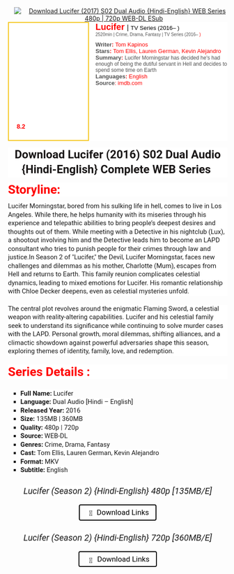 <div class="separator" style="clear: both; text-align: center;"><a href="https://blogger.googleusercontent.com/img/b/R29vZ2xl/AVvXsEjBuap-zqpy4EMxYKfRmKoWppvStzzOyLzoBN3lBxO_njB5gGYTbJuWH-2uxdIdEBJpLpOAvjdUqdD67yc10PjSxeGDeajpWKYPlx4bDCx-Eysu8DzTgNq4JBlEQzZBV1FgFIow9y0jH8UvwKYBEs_ENzKYNyanidaHtRaJC5oATzSsw-Dz5Eao5yu7DKw/s1400/lucifer-season-6.jpg" style="margin-left: 1em; margin-right: 1em;"><img alt="Download Lucifer (2017) S02 Dual Audio {Hindi-English} WEB Series 480p | 720p WEB-DL ESub" border="0" data-original-height="700" data-original-width="1400" src="https://blogger.googleusercontent.com/img/b/R29vZ2xl/AVvXsEjBuap-zqpy4EMxYKfRmKoWppvStzzOyLzoBN3lBxO_njB5gGYTbJuWH-2uxdIdEBJpLpOAvjdUqdD67yc10PjSxeGDeajpWKYPlx4bDCx-Eysu8DzTgNq4JBlEQzZBV1FgFIow9y0jH8UvwKYBEs_ENzKYNyanidaHtRaJC5oATzSsw-Dz5Eao5yu7DKw/s16000/lucifer-season-6.jpg" title="Download Lucifer (2017) S02 Dual Audio {Hindi-English} WEB Series 480p | 720p WEB-DL ESub" /></a></div><div><div style="background: 0px 50% rgb(255, 255, 255); border: 0px; color: #505050; font-family: -apple-system, BlinkMacSystemFont, &quot;Segoe UI&quot;, Roboto, Oxygen, Oxygen-Sans, Ubuntu, Cantarell, &quot;Helvetica Neue&quot;, &quot;Open Sans&quot;, Arial, sans-serif; font-size: 15px; margin: 0px; outline: 0px; padding: 0px; vertical-align: baseline;"><div style="background: 0px 50%; border: 0px; margin: 0px; outline: 0px; padding: 0px; vertical-align: baseline;"><div style="background: 0px 50%; border: 0px; box-sizing: border-box; line-height: 1.4; list-style: none; margin: 0px 0px 15px; outline: none; padding: 0px; vertical-align: baseline;"><span style="background: 0px 50%; border: 0px; margin: 0px; outline: 0px; padding: 0px; vertical-align: baseline;"><span style="background: 0px 50%; border: 0px; margin: 0px; outline: 0px; padding: 0px; vertical-align: baseline;"><div class="imdb_general" style="background: 0px 50%; border: 0px; box-sizing: border-box; font-family: &quot;apple sd gothic neo&quot;, &quot;malgun gothic&quot;, &quot;nanum gothic&quot;, Dotum, sans-serif; list-style: none; margin: 0px 0px 10px; outline: none; overflow: hidden; padding: 0px; position: relative; vertical-align: baseline;"><span id="imdb_general" style="-webkit-line-break: normal !important; background: 0px 50%; border: 0px; box-shadow: none; box-sizing: border-box; display: block; line-break: normal; line-height: normal; list-style: none; margin: 0px; outline: none; padding: 0px; vertical-align: baseline;"><div class="imdb_right" style="background: 0px 50%; border: 0px; font-feature-settings: inherit; font-kerning: inherit; font-optical-sizing: inherit; font-stretch: inherit; font-variant-alternates: inherit; font-variant-east-asian: inherit; font-variant-numeric: inherit; font-variation-settings: inherit; line-height: inherit; margin: 0px; outline: 0px; padding: 0px; vertical-align: baseline;"><span id="movie_title" style="-webkit-line-break: normal !important; background: 0px 50%; border: 0px; box-shadow: none; font-family: inherit; font-feature-settings: inherit; font-kerning: inherit; font-optical-sizing: inherit; font-stretch: inherit; font-style: inherit; font-variant: inherit; font-variation-settings: inherit; line-break: normal; line-height: normal; margin: 0px; outline: 0px; padding: 0px; vertical-align: baseline;"><span style="background: 0px 50%; border: 0px; font-family: inherit; margin: 0px; outline: 0px; padding: 0px; vertical-align: baseline;"><span style="background: 0px 50%; border-bottom-color: initial !important; border-bottom-style: initial !important; border-image: initial; border-left-color: initial; border-left-style: initial; border-right-color: initial; border-right-style: initial; border-top-color: initial; border-top-style: initial; border-width: 0px; border: 0px; display: block; font-feature-settings: inherit; font-kerning: inherit; font-optical-sizing: inherit; font-stretch: inherit; font-style: inherit; font-variant: inherit; font-variation-settings: inherit; margin: 0px; outline: 0px; padding: 0px; transition-duration: 0.25s; transition-property: color; transition-timing-function: ease-in; vertical-align: baseline; z-index: 100;"><div class="imdb_left" style="background: 0px 50%; border: 0px; box-shadow: none; color: red; float: left; font-feature-settings: inherit; font-kerning: inherit; font-optical-sizing: inherit; font-size: 10px; font-stretch: inherit; font-variant-alternates: inherit; font-variant-east-asian: inherit; font-variant-numeric: inherit; font-variant-position: inherit; font-variation-settings: inherit; font-weight: inherit; line-height: normal; margin: 0px 15px 0px 0px; outline: 0px; overflow: hidden; padding: 0px; position: relative; vertical-align: baseline;"><div class="poster_parent" style="-webkit-line-break: normal !important; background-color: initial; background-position: 0% 0%, 50% 50%; background: url(&quot;https://bollyflix.tax/wp-content/plugins/shortcode-imdb/includes/assets/star.png&quot;) 0% 0% / cover, url(&quot;https://m.media-amazon.com/images/M/MV5BNzY1YjIxOGMtOTAyZC00YTcyLWFhMzQtZTJkYTljYzU0MGRlXkEyXkFqcGdeQXVyMTAwMzM3NDI3._V1_UY268_CR0,0,182,268_AL_.jpg&quot;) center center no-repeat; border: 2px solid rgb(245, 197, 24); box-shadow: none; font-family: inherit; font-feature-settings: inherit; font-kerning: inherit; font-optical-sizing: inherit; font-size: inherit; font-stretch: inherit; font-style: inherit; font-variant: inherit; font-variation-settings: inherit; font-weight: inherit; height: 268px; line-break: normal; line-height: normal; margin: 0px; outline: 0px; overflow: hidden; padding: 0px; position: relative; transition: color 0.25s ease-in; vertical-align: baseline; width: 182px; z-index: 100;"><span face="Verdana, Arial, Helvetica, sans-serif" id="imdb_rating" style="-webkit-line-break: normal !important; background: 0px 50%; border: 0px; box-shadow: none; font-feature-settings: inherit; font-kerning: inherit; font-optical-sizing: inherit; font-size: 14px; font-stretch: inherit; font-style: inherit; font-variant: inherit; font-variation-settings: inherit; font-weight: 700; left: 18px; line-break: normal; line-height: normal; margin: 0px; outline: 0px; overflow: hidden; padding: 0px; position: absolute; top: 229px; vertical-align: baseline;">8.2</span><br /></div></div><div class="imdb_right" style="background: 0px 50%; border: 0px; font-feature-settings: inherit; font-kerning: inherit; font-optical-sizing: inherit; font-stretch: inherit; font-variant-alternates: inherit; font-variant-east-asian: inherit; font-variant-numeric: inherit; font-variant-position: inherit; font-variation-settings: inherit; line-height: inherit; margin: 0px; outline: 0px; padding: 0px; vertical-align: baseline;"><span id="movie_title" style="-webkit-line-break: normal !important; background: 0px 50%; border: 0px; box-shadow: none; font-family: inherit; font-feature-settings: inherit; font-kerning: inherit; font-optical-sizing: inherit; font-stretch: inherit; font-style: inherit; font-variant: inherit; font-variation-settings: inherit; font-weight: inherit; line-break: normal; line-height: normal; margin: 0px; outline: 0px; padding: 0px; vertical-align: baseline;"><span style="background: 0px 50%; border: 0px; font-family: inherit; margin: 0px; outline: 0px; padding: 0px; vertical-align: baseline;"><span style="background: 0px 50%; border-bottom-color: initial !important; border-bottom-style: initial !important; border-image: initial; border-left-color: initial; border-left-style: initial; border-right-color: initial; border-right-style: initial; border-top-color: initial; border-top-style: initial; border-width: 0px; border: 0px; display: block; font-feature-settings: inherit; font-kerning: inherit; font-optical-sizing: inherit; font-stretch: inherit; font-style: inherit; font-variant: inherit; font-variation-settings: inherit; margin: 0px; outline: 0px; padding: 0px; transition-duration: 0.25s; transition-property: color; transition-timing-function: ease-in; vertical-align: baseline; z-index: 100;"><b style="background: 0px 50%; border: 0px; color: red; font-size: 20px; margin: 0px; outline: 0px; padding: 0px; vertical-align: baseline;">Lucifer&nbsp;</b><small style="background: 0px 50%; border: 0px; font-family: inherit; font-feature-settings: inherit; font-kerning: inherit; font-optical-sizing: inherit; font-stretch: inherit; font-style: inherit; font-variant: inherit; font-variation-settings: inherit; font-weight: inherit; line-height: inherit; margin: 0px; outline: 0px; padding: 0px; vertical-align: baseline;"><span style="background: 0px 50%; border: 0px; color: black; font-size: medium; margin: 0px; outline: 0px; padding: 0px; vertical-align: baseline;">|&nbsp;<small style="background: 0px 50%; border: 0px; font-family: inherit; font-feature-settings: inherit; font-kerning: inherit; font-optical-sizing: inherit; font-stretch: inherit; font-style: inherit; font-variant: inherit; font-variation-settings: inherit; font-weight: inherit; line-height: inherit; margin: 0px; outline: 0px; padding: 0px; vertical-align: baseline;">TV Series (2016– )</small></span></small></span></span></span><span id="genres" style="-webkit-line-break: normal !important; background: 0px 50%; border: 0px; box-shadow: none; display: block; font-family: inherit; font-feature-settings: inherit; font-kerning: inherit; font-optical-sizing: inherit; font-size: 10px; font-stretch: inherit; font-style: inherit; font-variant: inherit; font-variation-settings: inherit; font-weight: inherit; line-break: normal; line-height: normal; margin: 0px 0px 10px; outline: 0px; padding: 0px; vertical-align: baseline;">2520min | Crime,&nbsp;<span style="background: 0px 50%; border: 0px; font-family: inherit; margin: 0px; outline: 0px; padding: 0px; vertical-align: baseline;"><span style="background: 0px 50%; border-bottom-color: initial !important; border-bottom-style: initial !important; border-image: initial; border-left-color: initial; border-left-style: initial; border-right-color: initial; border-right-style: initial; border-top-color: initial; border-top-style: initial; border-width: 0px; border: 0px; font-feature-settings: inherit; font-kerning: inherit; font-optical-sizing: inherit; font-stretch: inherit; font-style: inherit; font-variant: inherit; font-variation-settings: inherit; font-weight: inherit; margin: 0px; outline: 0px; padding: 0px; transition-duration: 0.25s; transition-property: color; transition-timing-function: ease-in; vertical-align: baseline; z-index: 100;">Drama</span></span>, Fantasy | TV Series (2016–&nbsp;<span style="background: 0px 50%; border: 0px; color: red; margin: 0px; outline: 0px; padding: 0px; vertical-align: baseline;">)</span></span><div class="imdb_general" style="background: 0px 50%; border: 0px; font-family: inherit; font-feature-settings: inherit; font-kerning: inherit; font-optical-sizing: inherit; font-size: 12px; font-stretch: inherit; font-style: inherit; font-variant: inherit; font-variation-settings: inherit; font-weight: inherit; line-height: inherit; margin: 0px 0px 10px; outline: 0px; overflow: hidden; padding: 0px; position: relative; vertical-align: baseline;"><span id="imdb_general" style="-webkit-line-break: normal !important; background: 0px 50%; border: 0px; box-shadow: none; display: block; font-family: inherit; font-feature-settings: inherit; font-kerning: inherit; font-optical-sizing: inherit; font-size: 13px; font-stretch: inherit; font-style: inherit; font-variant: inherit; font-variation-settings: inherit; font-weight: inherit; line-break: normal; line-height: normal; margin: 0px; outline: 0px; padding: 0px; vertical-align: baseline;"><span style="background: 0px 50%; border: 0px; font-family: inherit; font-feature-settings: inherit; font-kerning: inherit; font-optical-sizing: inherit; font-size: inherit; font-stretch: inherit; font-style: inherit; font-variant: inherit; font-variation-settings: inherit; font-weight: 700; line-height: inherit; margin: 0px; outline: 0px; padding: 0px; vertical-align: baseline;">Writer<span style="background: 0px 50%; border: 0px; color: red; margin: 0px; outline: 0px; padding: 0px; vertical-align: baseline;">:</span></span><span style="background: 0px 50%; border: 0px; color: red; margin: 0px; outline: 0px; padding: 0px; vertical-align: baseline;">&nbsp;</span><span style="background: 0px 50%; border: 0px; color: red; font-family: inherit; margin: 0px; outline: 0px; padding: 0px; vertical-align: baseline;"><span style="background: 0px 50%; border-bottom-color: initial !important; border-bottom-style: initial !important; border-image: initial; border-left-color: initial; border-left-style: initial; border-right-color: initial; border-right-style: initial; border-top-color: initial; border-top-style: initial; border-width: 0px; border: 0px; font-feature-settings: inherit; font-kerning: inherit; font-optical-sizing: inherit; font-stretch: inherit; font-style: inherit; font-variant: inherit; font-variation-settings: inherit; font-weight: inherit; margin: 0px; outline: 0px; padding: 0px; transition-duration: 0.25s; transition-property: color; transition-timing-function: ease-in; vertical-align: baseline; z-index: 100;">Tom Kapinos</span></span></span><span id="imdb_general" style="-webkit-line-break: normal !important; background: 0px 50%; border: 0px; box-shadow: none; display: block; font-family: inherit; font-feature-settings: inherit; font-kerning: inherit; font-optical-sizing: inherit; font-size: 13px; font-stretch: inherit; font-style: inherit; font-variant: inherit; font-variation-settings: inherit; font-weight: inherit; line-break: normal; line-height: normal; margin: 0px; outline: 0px; padding: 0px; vertical-align: baseline;"><span style="background: 0px 50%; border: 0px; font-family: inherit; font-feature-settings: inherit; font-kerning: inherit; font-optical-sizing: inherit; font-size: inherit; font-stretch: inherit; font-style: inherit; font-variant: inherit; font-variation-settings: inherit; font-weight: 700; line-height: inherit; margin: 0px; outline: 0px; padding: 0px; vertical-align: baseline;">Stars<span style="background: 0px 50%; border: 0px; color: red; margin: 0px; outline: 0px; padding: 0px; vertical-align: baseline;">:</span></span><span style="background: 0px 50%; border: 0px; color: red; margin: 0px; outline: 0px; padding: 0px; vertical-align: baseline;">&nbsp;</span><span style="background: 0px 50%; border: 0px; color: red; font-family: inherit; margin: 0px; outline: 0px; padding: 0px; vertical-align: baseline;"><span style="background: 0px 50%; border-bottom-color: initial !important; border-bottom-style: initial !important; border-image: initial; border-left-color: initial; border-left-style: initial; border-right-color: initial; border-right-style: initial; border-top-color: initial; border-top-style: initial; border-width: 0px; border: 0px; font-feature-settings: inherit; font-kerning: inherit; font-optical-sizing: inherit; font-stretch: inherit; font-style: inherit; font-variant: inherit; font-variation-settings: inherit; font-weight: inherit; margin: 0px; outline: 0px; padding: 0px; transition-duration: 0.25s; transition-property: color; transition-timing-function: ease-in; vertical-align: baseline; z-index: 100;">Tom Ellis</span></span><span style="background: 0px 50%; border: 0px; color: red; margin: 0px; outline: 0px; padding: 0px; vertical-align: baseline;">,&nbsp;</span><span style="background: 0px 50%; border: 0px; color: red; font-family: inherit; margin: 0px; outline: 0px; padding: 0px; vertical-align: baseline;"><span style="background: 0px 50%; border-bottom-color: initial !important; border-bottom-style: initial !important; border-image: initial; border-left-color: initial; border-left-style: initial; border-right-color: initial; border-right-style: initial; border-top-color: initial; border-top-style: initial; border-width: 0px; border: 0px; font-feature-settings: inherit; font-kerning: inherit; font-optical-sizing: inherit; font-stretch: inherit; font-style: inherit; font-variant: inherit; font-variation-settings: inherit; font-weight: inherit; margin: 0px; outline: 0px; padding: 0px; transition-duration: 0.25s; transition-property: color; transition-timing-function: ease-in; vertical-align: baseline; z-index: 100;">Lauren German</span></span><span style="background: 0px 50%; border: 0px; color: red; margin: 0px; outline: 0px; padding: 0px; vertical-align: baseline;">,&nbsp;</span><span style="background: 0px 50%; border: 0px; color: red; font-family: inherit; margin: 0px; outline: 0px; padding: 0px; vertical-align: baseline;"><span style="background: 0px 50%; border-bottom-color: initial !important; border-bottom-style: initial !important; border-image: initial; border-left-color: initial; border-left-style: initial; border-right-color: initial; border-right-style: initial; border-top-color: initial; border-top-style: initial; border-width: 0px; border: 0px; font-feature-settings: inherit; font-kerning: inherit; font-optical-sizing: inherit; font-stretch: inherit; font-style: inherit; font-variant: inherit; font-variation-settings: inherit; font-weight: inherit; margin: 0px; outline: 0px; padding: 0px; transition-duration: 0.25s; transition-property: color; transition-timing-function: ease-in; vertical-align: baseline; z-index: 100;">Kevin Alejandro</span></span></span><span id="imdb_general" style="-webkit-line-break: normal !important; background: 0px 50%; border: 0px; box-shadow: none; display: block; font-family: inherit; font-feature-settings: inherit; font-kerning: inherit; font-optical-sizing: inherit; font-size: 13px; font-stretch: inherit; font-style: inherit; font-variant: inherit; font-variation-settings: inherit; font-weight: inherit; line-break: normal; line-height: normal; margin: 0px; outline: 0px; padding: 0px; vertical-align: baseline;"><span style="background: 0px 50%; border: 0px; font-family: inherit; font-feature-settings: inherit; font-kerning: inherit; font-optical-sizing: inherit; font-size: inherit; font-stretch: inherit; font-style: inherit; font-variant: inherit; font-variation-settings: inherit; font-weight: 700; line-height: inherit; margin: 0px; outline: 0px; padding: 0px; vertical-align: baseline;">Summary<span style="background: 0px 50%; border: 0px; color: red; margin: 0px; outline: 0px; padding: 0px; vertical-align: baseline;">:&nbsp;</span></span><span style="background: 0px 50%; border: 0px; font-family: inherit; font-size: 12px; font-style: inherit; font-variant-caps: inherit; font-variant-ligatures: inherit; margin: 0px; outline: 0px; padding: 0px; vertical-align: baseline;">Lucifer Morningstar has decided he's had enough of being the dutiful servant in Hell and decides to spend some time on Earth</span></span><span id="imdb_general" style="-webkit-line-break: normal !important; background: 0px 50%; border: 0px; box-shadow: none; display: block; font-family: inherit; font-feature-settings: inherit; font-kerning: inherit; font-optical-sizing: inherit; font-size: 13px; font-stretch: inherit; font-style: inherit; font-variant: inherit; font-variation-settings: inherit; font-weight: inherit; line-break: normal; line-height: normal; margin: 0px; outline: 0px; padding: 0px; vertical-align: baseline;"><span style="background: 0px 50%; border: 0px; font-family: inherit; font-feature-settings: inherit; font-kerning: inherit; font-optical-sizing: inherit; font-size: inherit; font-stretch: inherit; font-style: inherit; font-variant: inherit; font-variation-settings: inherit; font-weight: 700; line-height: inherit; margin: 0px; outline: 0px; padding: 0px; vertical-align: baseline;">Languages<span style="background: 0px 50%; border: 0px; color: red; margin: 0px; outline: 0px; padding: 0px; vertical-align: baseline;">:</span></span><span style="background: 0px 50%; border: 0px; color: red; font-family: inherit; font-style: inherit; font-variant-caps: inherit; font-variant-ligatures: inherit; font-weight: inherit; margin: 0px; outline: 0px; padding: 0px; vertical-align: baseline;">&nbsp;English</span></span><span id="imdb_general" style="-webkit-line-break: normal !important; background: 0px 50%; border: 0px; box-shadow: none; display: block; font-family: inherit; font-feature-settings: inherit; font-kerning: inherit; font-optical-sizing: inherit; font-size: 13px; font-stretch: inherit; font-style: inherit; font-variant: inherit; font-variation-settings: inherit; font-weight: inherit; line-break: normal; line-height: normal; margin: 0px; outline: 0px; padding: 0px; vertical-align: baseline;"><span style="background: 0px 50%; border: 0px; font-family: inherit; font-size: inherit; font-style: inherit; font-variant-caps: inherit; font-variant-ligatures: inherit; font-weight: bold; margin: 0px; outline: 0px; padding: 0px; vertical-align: baseline;">Source</span><span style="background: 0px 50%; border: 0px; color: red; font-family: inherit; font-size: inherit; font-style: inherit; font-variant-caps: inherit; font-variant-ligatures: inherit; font-weight: inherit; margin: 0px; outline: 0px; padding: 0px; vertical-align: baseline;">:&nbsp;</span><span style="background: 0px 50%; border: 0px; color: red; font-family: inherit; font-size: inherit; font-style: inherit; font-variant-caps: inherit; font-variant-ligatures: inherit; font-weight: inherit; margin: 0px; outline: 0px; padding: 0px; vertical-align: baseline;"><span style="background: 0px 50%; border-bottom-color: initial !important; border-bottom-style: initial !important; border-image: initial; border-left-color: initial; border-left-style: initial; border-right-color: initial; border-right-style: initial; border-top-color: initial; border-top-style: initial; border-width: 0px; border: 0px; font-feature-settings: inherit; font-kerning: inherit; font-optical-sizing: inherit; font-stretch: inherit; font-style: inherit; font-variant: inherit; font-variation-settings: inherit; font-weight: inherit; margin: 0px; outline: 0px; padding: 0px; transition-duration: 0.25s; transition-property: color; transition-timing-function: ease-in; vertical-align: baseline; z-index: 100;">imdb.com</span></span></span></div></div></span></span></span></div></span></div></span></span></div></div></div><div style="background-attachment: initial; background-clip: initial; background-image: initial; background-origin: initial; background-position: 0px 50%; background-repeat: initial; background-size: initial; border: 0px; box-sizing: border-box; line-height: 1.4; list-style: none; margin: 0px 0px 15px; outline: none; padding: 0px; vertical-align: baseline;"><div class="imdb_right" style="background-attachment: initial; background-clip: initial; background-image: initial; background-origin: initial; background-position: 0px 50%; background-repeat: initial; background-size: initial; border: 0px; box-sizing: border-box; list-style: none; margin: 0px; outline: none; padding: 0px; vertical-align: baseline;"><div class="imdb-footer" style="background-attachment: initial; background-clip: initial; background-image: initial; background-origin: initial; background-position: 0px 50%; background-repeat: initial; background-size: initial; border: 0px; box-sizing: border-box; list-style: none; margin: 0px; outline: none; padding: 0px; vertical-align: baseline;"><span class="imdb_copyright" style="-webkit-line-break: normal !important; background-attachment: initial; background-clip: initial; background-image: initial; background-origin: initial; background-position: 0px 50%; background-repeat: initial; background-size: initial; border: 0px; box-shadow: none; box-sizing: border-box; line-break: normal; line-height: normal; list-style: none; margin: 0px; outline: none; padding: 0px; vertical-align: baseline;"><div style="background-attachment: initial; background-clip: initial; background-image: initial; background-origin: initial; background-position: 0px 50%; background-repeat: initial; background-size: initial; border: 0px; box-sizing: border-box; line-height: 1.4; list-style: none; margin: 0px 0px 0.5em; outline: none; padding: 0px; vertical-align: baseline;"><div class="imdb-footer" style="background-attachment: initial; background-clip: initial; background-image: initial; background-origin: initial; background-position: 0px 50%; background-repeat: initial; background-size: initial; border: 0px; box-sizing: border-box; list-style: none; margin: 0px; outline: none; padding: 0px; vertical-align: baseline;"><span class="imdb_copyright" style="-webkit-line-break: normal !important; background-attachment: initial; background-clip: initial; background-image: initial; background-origin: initial; background-position: 0px 50%; background-repeat: initial; background-size: initial; border: 0px; box-shadow: none; box-sizing: border-box; line-break: normal; line-height: normal; list-style: none; margin: 0px; outline: none; padding: 0px; vertical-align: baseline;"><div style="background-attachment: initial; background-clip: initial; background-image: initial; background-origin: initial; background-position: 0px 50%; background-repeat: initial; background-size: initial; border: 0px; box-sizing: border-box; line-height: 26px; list-style: none; margin: 0px 0px 25px; outline: none; padding: 0px; vertical-align: baseline;"><div style="background-attachment: initial; background-clip: initial; background-image: initial; background-origin: initial; background-position: 0px 50%; background-repeat: initial; background-size: initial; border: 0px; font-feature-settings: inherit; font-kerning: inherit; font-optical-sizing: inherit; font-stretch: inherit; font-variant-alternates: inherit; font-variant-east-asian: inherit; font-variant-numeric: inherit; font-variant-position: inherit; font-variation-settings: inherit; line-height: 1.3; margin: 0px 0px 12px; outline: 0px; padding: 0px; text-align: center; vertical-align: baseline;"><div style="background: 0px 50% rgb(255, 255, 255); border: 0px; color: #505050; font-family: Roboto; font-feature-settings: inherit; font-kerning: inherit; font-optical-sizing: inherit; font-size: 26px; font-stretch: inherit; font-variant-alternates: inherit; font-variant-east-asian: inherit; font-variant-numeric: inherit; font-variant-position: inherit; font-variation-settings: inherit; line-height: 1.3; margin: 0px 0px 12px; outline: 0px; padding: 0px; vertical-align: baseline;"><span style="background: 0px 50%; border: 0px; color: #1a1717; font-family: inherit; font-feature-settings: inherit; font-kerning: inherit; font-optical-sizing: inherit; font-size: inherit; font-stretch: inherit; font-style: inherit; font-variant: inherit; font-variation-settings: inherit; line-height: inherit; margin: 0px; outline: 0px; padding: 0px; vertical-align: baseline;"><b style="background: 0px 50%; border: 0px; margin: 0px; outline: 0px; padding: 0px; vertical-align: baseline;">Download Lucifer (2016) S02 Dual Audio {Hindi-English} Complete&nbsp;WEB Series&nbsp;</b></span></div><h2 style="background-color: white; border: 0px; font-family: Roboto; font-feature-settings: inherit; font-kerning: inherit; font-optical-sizing: inherit; font-size: 28px; font-stretch: inherit; font-variant-alternates: inherit; font-variant-east-asian: inherit; font-variant-numeric: inherit; font-variant-position: inherit; font-variation-settings: inherit; font-weight: normal; line-height: 1.2; margin: 0px 0px 12px; padding: 0px; text-align: start; vertical-align: baseline;"><b style="background-attachment: initial; background-clip: initial; background-image: initial; background-origin: initial; background-position: 0px 50%; background-repeat: initial; background-size: initial; border: 0px; color: red; margin: 0px; outline: 0px; padding: 0px; vertical-align: baseline;">Storyline:</b></h2><p style="background-color: white; border: 0px; font-feature-settings: inherit; font-kerning: inherit; font-optical-sizing: inherit; font-stretch: inherit; font-variant-alternates: inherit; font-variant-east-asian: inherit; font-variant-numeric: inherit; font-variant-position: inherit; font-variation-settings: inherit; line-height: inherit; margin: 0px 0px 20px; padding: 0px; text-align: start; vertical-align: baseline;"><span style="font-family: Roboto; font-size: 15px;">Lucifer Morningstar, bored from his sulking life in hell, comes to live in Los Angeles. While there, he helps humanity with its miseries through his experience and telepathic abilities to bring people’s deepest desires and thoughts out of them. While meeting with a Detective in his nightclub (Lux), a shootout involving him and the Detective leads him to become an LAPD consultant who tries to punish people for their crimes through law and justice.</span><span style="font-family: Roboto;"><span style="font-size: 15px;">In Season 2 of "Lucifer," the Devil, Lucifer Morningstar, faces new challenges and dilemmas as his mother, Charlotte (Mum), escapes from Hell and returns to Earth. This family reunion complicates celestial dynamics, leading to mixed emotions for Lucifer. His romantic relationship with Chloe Decker deepens, even as celestial mysteries unfold.</span></span></p><p style="background-color: white; border: 0px; font-feature-settings: inherit; font-kerning: inherit; font-optical-sizing: inherit; font-stretch: inherit; font-variant-alternates: inherit; font-variant-east-asian: inherit; font-variant-numeric: inherit; font-variant-position: inherit; font-variation-settings: inherit; line-height: inherit; margin: 0px 0px 20px; padding: 0px; text-align: start; vertical-align: baseline;"><span style="font-family: Roboto;"><span style="font-size: 15px;">The central plot revolves around the enigmatic Flaming Sword, a celestial weapon with reality-altering capabilities. Lucifer and his celestial family seek to understand its significance while continuing to solve murder cases with the LAPD. Personal growth, moral dilemmas, shifting alliances, and a climactic showdown against powerful adversaries shape this season, exploring themes of identity, family, love, and redemption.</span></span></p><h2 style="border: 0px; font-family: Roboto; font-feature-settings: inherit; font-kerning: inherit; font-optical-sizing: inherit; font-size: 28px; font-stretch: inherit; font-variant-alternates: inherit; font-variant-east-asian: inherit; font-variant-numeric: inherit; font-variant-position: inherit; font-variation-settings: inherit; font-weight: normal; line-height: 1.2; margin: 0px 0px 12px; padding: 0px; text-align: start; vertical-align: baseline;"><div style="background: 0px 50% white; border: 0px; color: red; font-feature-settings: inherit; font-kerning: inherit; font-optical-sizing: inherit; font-stretch: inherit; font-variant-alternates: inherit; font-variant-east-asian: inherit; font-variant-numeric: inherit; font-variant-position: inherit; font-variation-settings: inherit; line-height: 1.2; margin: 0px 0px 12px; outline: 0px; padding: 0px; vertical-align: baseline;"><span style="background: 0px 50%; border: 0px; font-family: inherit; font-feature-settings: inherit; font-kerning: inherit; font-optical-sizing: inherit; font-size: inherit; font-stretch: inherit; font-style: inherit; font-variant: inherit; font-variation-settings: inherit; line-height: inherit; margin: 0px; outline: 0px; padding: 0px; vertical-align: baseline;"><b style="background: 0px 50%; border: 0px; margin: 0px; outline: 0px; padding: 0px; vertical-align: baseline;">Series Details :</b></span></div><ul style="background: 0px 50% white; border: 0px; box-sizing: border-box; color: #505050; font-feature-settings: inherit; font-kerning: inherit; font-optical-sizing: inherit; font-size: 15px; font-stretch: inherit; font-variant-alternates: inherit; font-variant-east-asian: inherit; font-variant-numeric: inherit; font-variant-position: inherit; font-variation-settings: inherit; line-height: inherit; list-style: square; margin: 1.5em 0px 1.571em 1.9em; outline: 0px; padding: 0px; vertical-align: baseline;"></ul></h2><ul style="border: 0px; box-sizing: border-box; font-family: Roboto; font-feature-settings: inherit; font-kerning: inherit; font-optical-sizing: inherit; font-size: 15px; font-stretch: inherit; font-variant-alternates: inherit; font-variant-east-asian: inherit; font-variant-numeric: inherit; font-variant-position: inherit; font-variation-settings: inherit; line-height: inherit; list-style: square; margin: 1.5em 0px 1.571em 1.9em; padding: 0px; text-align: start; vertical-align: baseline;"><li style="border: 0px; font: inherit; margin: 0px; padding: 0px; vertical-align: baseline;"><span style="background-color: white;"><span style="border: 0px; font-family: inherit; font-feature-settings: inherit; font-kerning: inherit; font-optical-sizing: inherit; font-size: inherit; font-stretch: inherit; font-style: inherit; font-variant: inherit; font-variation-settings: inherit; font-weight: 700; line-height: inherit; margin: 0px; padding: 0px; vertical-align: baseline;">Full Name:</span>&nbsp;Lucifer</span></li><li style="border: 0px; font: inherit; margin: 0px; padding: 0px; vertical-align: baseline;"><span style="background-color: white;"><span style="border: 0px; font-family: inherit; font-feature-settings: inherit; font-kerning: inherit; font-optical-sizing: inherit; font-size: inherit; font-stretch: inherit; font-style: inherit; font-variant: inherit; font-variation-settings: inherit; font-weight: 700; line-height: inherit; margin: 0px; padding: 0px; vertical-align: baseline;">Language:</span>&nbsp;Dual Audio [Hindi – English]</span></li><li style="border: 0px; font: inherit; margin: 0px; padding: 0px; vertical-align: baseline;"><span style="background-color: white;"><span style="border: 0px; font-family: inherit; font-feature-settings: inherit; font-kerning: inherit; font-optical-sizing: inherit; font-size: inherit; font-stretch: inherit; font-style: inherit; font-variant: inherit; font-variation-settings: inherit; font-weight: 700; line-height: inherit; margin: 0px; padding: 0px; vertical-align: baseline;">Released Year:</span>&nbsp;2016</span></li><li style="border: 0px; font: inherit; margin: 0px; padding: 0px; vertical-align: baseline;"><span style="background-color: white;"><span style="border: 0px; font-family: inherit; font-feature-settings: inherit; font-kerning: inherit; font-optical-sizing: inherit; font-size: inherit; font-stretch: inherit; font-style: inherit; font-variant: inherit; font-variation-settings: inherit; font-weight: 700; line-height: inherit; margin: 0px; padding: 0px; vertical-align: baseline;">Size:</span>&nbsp;135MB | 360MB</span></li><li style="border: 0px; font: inherit; margin: 0px; padding: 0px; vertical-align: baseline;"><span style="background-color: white;"><span style="border: 0px; font-family: inherit; font-feature-settings: inherit; font-kerning: inherit; font-optical-sizing: inherit; font-size: inherit; font-stretch: inherit; font-style: inherit; font-variant: inherit; font-variation-settings: inherit; font-weight: 700; line-height: inherit; margin: 0px; padding: 0px; vertical-align: baseline;">Quality:&nbsp;</span>480p | 720p</span></li><li style="border: 0px; font: inherit; margin: 0px; padding: 0px; vertical-align: baseline;"><span style="background-color: white;"><span style="border: 0px; font-family: inherit; font-feature-settings: inherit; font-kerning: inherit; font-optical-sizing: inherit; font-size: inherit; font-stretch: inherit; font-style: inherit; font-variant: inherit; font-variation-settings: inherit; font-weight: 700; line-height: inherit; margin: 0px; padding: 0px; vertical-align: baseline;">Source:</span>&nbsp;WEB-DL</span></li><li style="border: 0px; font: inherit; margin: 0px; padding: 0px; vertical-align: baseline;"><span style="background-color: white;"><span style="border: 0px; font-family: inherit; font-feature-settings: inherit; font-kerning: inherit; font-optical-sizing: inherit; font-size: inherit; font-stretch: inherit; font-style: inherit; font-variant: inherit; font-variation-settings: inherit; font-weight: 700; line-height: inherit; margin: 0px; padding: 0px; vertical-align: baseline;">Genres:</span>&nbsp;Crime,&nbsp;Drama, Fantasy</span></li><li style="border: 0px; font: inherit; margin: 0px; padding: 0px; vertical-align: baseline;"><span style="background-color: white;"><span style="border: 0px; font-family: inherit; font-feature-settings: inherit; font-kerning: inherit; font-optical-sizing: inherit; font-size: inherit; font-stretch: inherit; font-style: inherit; font-variant: inherit; font-variation-settings: inherit; font-weight: 700; line-height: inherit; margin: 0px; padding: 0px; vertical-align: baseline;">Cast:</span>&nbsp;Tom Ellis, Lauren German, Kevin Alejandro</span></li><li style="border: 0px; font: inherit; margin: 0px; padding: 0px; vertical-align: baseline;"><span style="background-color: white;"><span style="border: 0px; font-family: inherit; font-feature-settings: inherit; font-kerning: inherit; font-optical-sizing: inherit; font-size: inherit; font-stretch: inherit; font-style: inherit; font-variant: inherit; font-variation-settings: inherit; font-weight: 700; line-height: inherit; margin: 0px; padding: 0px; vertical-align: baseline;">Format:</span>&nbsp;MKV</span></li><li style="border: 0px; font: inherit; margin: 0px; padding: 0px; vertical-align: baseline;"><span style="background-color: white;"><span style="border: 0px; font-family: inherit; font-feature-settings: inherit; font-kerning: inherit; font-optical-sizing: inherit; font-size: inherit; font-stretch: inherit; font-style: inherit; font-variant: inherit; font-variation-settings: inherit; font-weight: 700; line-height: inherit; margin: 0px; padding: 0px; vertical-align: baseline;">Subtitle:</span>&nbsp;English</span></li></ul><h5 style="border: 0px; font-family: Roboto; font-feature-settings: inherit; font-kerning: inherit; font-optical-sizing: inherit; font-size: 20px; font-stretch: inherit; font-variant-alternates: inherit; font-variant-east-asian: inherit; font-variant-numeric: inherit; font-variant-position: inherit; font-variation-settings: inherit; font-weight: normal; line-height: 1.4; margin: 0px 0px 12px; padding: 0px; vertical-align: baseline;"><span style="background-color: white; border: 0px; font: inherit; margin: 0px; padding: 0px; vertical-align: baseline;">Lucifer (Season 2) {Hindi-English} 480p [135MB/E]</span></h5><p style="border: 0px; font-family: Roboto; font-feature-settings: inherit; font-kerning: inherit; font-optical-sizing: inherit; font-size: 15px; font-stretch: inherit; font-variant-alternates: inherit; font-variant-east-asian: inherit; font-variant-numeric: inherit; font-variant-position: inherit; font-variation-settings: inherit; line-height: inherit; margin: 0px 0px 20px; padding: 0px; vertical-align: baseline;"><a class="dl" data-wpel-link="external" href="https://www.animetoonsekai.com/p/downloading-links-lucifer-2016-s02-dual.html" rel="noopener noreferrer nofollow external" style="border-radius: 4px; border: 2px solid black; display: inline-block; font-feature-settings: inherit; font-kerning: inherit; font-optical-sizing: inherit; font-size: 17px; font-stretch: inherit; font-style: inherit; font-variant: inherit; font-variation-settings: inherit; font-weight: inherit; line-height: inherit; margin: 5px; padding: 5px 15px; text-decoration-line: none; transition: color 0.25s ease-in; vertical-align: baseline;" target="_blank"><span style="background-color: white; color: black;"><img alt="🔗" class="emoji" draggable="false" role="img" src="https://s.w.org/images/core/emoji/14.0.0/svg/1f517.svg" style="background-attachment: initial; background-clip: initial; background-image: none; background-origin: initial; background-position: initial; background-repeat: initial; background-size: initial; border: none; box-shadow: none; display: inline; font: inherit; height: 1em; margin: 0px 0.07em; max-width: 100%; padding: 0px; vertical-align: -0.1em; width: 1em;" />&nbsp;Download Links</span></a></p><h5 style="border: 0px; font-family: Roboto; font-feature-settings: inherit; font-kerning: inherit; font-optical-sizing: inherit; font-size: 20px; font-stretch: inherit; font-variant-alternates: inherit; font-variant-east-asian: inherit; font-variant-numeric: inherit; font-variant-position: inherit; font-variation-settings: inherit; font-weight: normal; line-height: 1.4; margin: 0px 0px 12px; padding: 0px; vertical-align: baseline;"><span style="background-color: white; border: 0px; font: inherit; margin: 0px; padding: 0px; vertical-align: baseline;">Lucifer (Season 2) {Hindi-English} 720p [360MB/E]</span></h5><p style="border: 0px; font-family: Roboto; font-feature-settings: inherit; font-kerning: inherit; font-optical-sizing: inherit; font-size: 15px; font-stretch: inherit; font-variant-alternates: inherit; font-variant-east-asian: inherit; font-variant-numeric: inherit; font-variant-position: inherit; font-variation-settings: inherit; line-height: inherit; margin: 0px 0px 20px; padding: 0px; vertical-align: baseline;"><a class="dl" data-wpel-link="external" href="https://www.animetoonsekai.com/p/downloading-links-lucifer-2016-s02-dual.html" rel="noopener noreferrer nofollow external" style="border-radius: 4px; border: 2px solid black; display: inline-block; font-feature-settings: inherit; font-kerning: inherit; font-optical-sizing: inherit; font-size: 17px; font-stretch: inherit; font-style: inherit; font-variant: inherit; font-variation-settings: inherit; font-weight: inherit; line-height: inherit; margin: 5px; padding: 5px 15px; text-decoration-line: none; transition: color 0.25s ease-in; vertical-align: baseline;" target="_blank"><span style="background-color: white; color: black;"><span style="font-family: inherit;"><span style="background-attachment: initial; background-clip: initial; background-image: none; background-origin: initial; background-position: initial; background-repeat: initial; background-size: initial; border-color: initial; border-image: initial; border-width: initial; font-feature-settings: inherit; font-kerning: inherit; font-optical-sizing: inherit; font-stretch: inherit; font-style: inherit; font-variant: inherit; font-variation-settings: inherit; font-weight: inherit; height: 1em; line-height: inherit; margin-left: 0.07em; margin-right: 0.07em; vertical-align: -0.1em; width: 1em;"><img alt="🔗" class="emoji" draggable="false" role="img" src="https://s.w.org/images/core/emoji/14.0.0/svg/1f517.svg" style="background-attachment: initial; background-clip: initial; background-image: none; background-origin: initial; background-position: initial; background-repeat: initial; background-size: initial; border: none; box-shadow: none; display: inline; font: inherit; height: 1em; margin: 0px 0.07em; max-width: 100%; padding: 0px; vertical-align: -0.1em; width: 1em;" /></span></span>&nbsp;Download Links</span></a></p></div></div></span></div></div></span></div></div></div></div>
